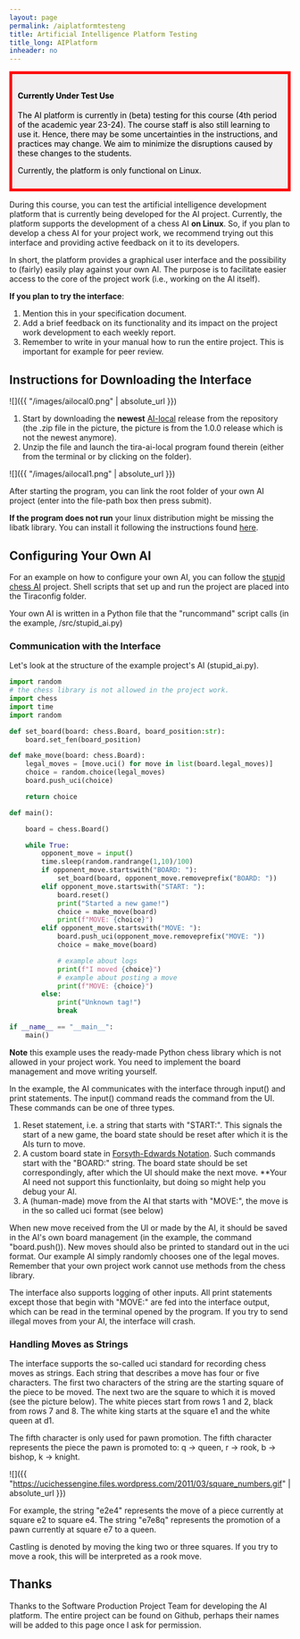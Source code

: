 ```yaml
---
layout: page
permalink: /aiplatformtesteng
title: Artificial Intelligence Platform Testing
title_long: AIPlatform
inheader: no
---
```


<div style="color:black; border-style: solid; border-width: thick; border-color: red; padding: 10px; margin-bottom: 15px; padding: 10px; background-color: #F1EFEF;">

<h4>Currently Under Test Use</h4>

<p>
The AI platform is currently in (beta) testing for this course (4th period of the academic year 23-24). The course staff is also still learning to use it. Hence, there may be some uncertainties in the instructions, and practices may change. We aim to minimize the disruptions caused by these changes to the students.

Currently, the platform is only functional on Linux.
</p>

</div>

During this course, you can test the artificial intelligence development platform that is currently being developed for the AI project. Currently, the platform supports the development of a chess AI **on Linux**. So, if you plan to develop a chess AI for your project work, we recommend trying out this interface and providing active feedback on it to its developers.

In short, the platform provides a graphical user interface and the possibility to (fairly) easily play against your own AI. The purpose is to facilitate easier access to the core of the project work (i.e., working on the AI itself).

**If you plan to try the interface**:
1. Mention this in your specification document.
2. Add a brief feedback on its functionality and its impact on the project work development to each weekly report.
3. Remember to write in your manual how to run the entire project. This is important for example for peer review.

## Instructions for Downloading the Interface
![]({{ "/images/ailocal0.png" | absolute_url }})

1. Start by downloading the **newest** [AI-local](https://github.com/game-ai-platform-team/tira-ai-local/tags) release from the repository (the .zip file in the picture, the picture is from the 1.0.0 release which is not the newest anymore).
1. Unzip the file and launch the tira-ai-local program found therein (either from the terminal or by clicking on the folder).

![]({{ "/images/ailocal1.png" | absolute_url }})

After starting the program, you can link the root folder of your own AI project (enter into the file-path box then press submit).

**If the program does not run** your linux distribution might be missing the libatk library. You can install it following the instructions found [here](https://www.masmasit.com/2021/08/how-to-install-package-libatk-10so0-on_01058658241.html). 

## Configuring Your Own AI

For an example on how to configure your own AI, you can follow the [stupid chess AI](https://github.com/game-ai-platform-team/stupid-chess-ai) project. Shell scripts that set up and run the project are placed into the Tiraconfig folder.

Your own AI is written in a Python file that the "runcommand" script calls (in the example, /src/stupid_ai.py)

### Communication with the Interface
Let's look at the structure of the example project's AI (stupid_ai.py).

```python
import random
# the chess library is not allowed in the project work.  
import chess
import time
import random

def set_board(board: chess.Board, board_position:str):
    board.set_fen(board_position)

def make_move(board: chess.Board):
    legal_moves = [move.uci() for move in list(board.legal_moves)]
    choice = random.choice(legal_moves)
    board.push_uci(choice)

    return choice

def main():

    board = chess.Board()

    while True:
        opponent_move = input()
        time.sleep(random.randrange(1,10)/100)
        if opponent_move.startswith("BOARD: "):
            set_board(board, opponent_move.removeprefix("BOARD: "))
        elif opponent_move.startswith("START: "):
            board.reset()
            print("Started a new game!")
            choice = make_move(board)
            print(f"MOVE: {choice}")
        elif opponent_move.startswith("MOVE: "):
            board.push_uci(opponent_move.removeprefix("MOVE: "))
            choice = make_move(board)

            # example about logs
            print(f"I moved {choice}")
            # example about posting a move
            print(f"MOVE: {choice}")
        else:
            print("Unknown tag!")
            break

if __name__ == "__main__":
    main()
```

**Note** this example uses the ready-made Python chess library which is not allowed in your project work. You need to implement the board management and move writing yourself.

In the example, the AI communicates with the interface through input() and print statements. The input() command reads the command from the UI. These commands can be one of three types.
1. Reset statement, i.e. a string that starts with "START:". This signals the start of a new game, the board state should be reset after which it is the AIs turn to move. 
1. A custom board state in [Forsyth-Edwards Notation](https://en.wikipedia.org/wiki/Forsyth%E2%80%93Edwards_Notation). Such commands start with the "BOARD:" string. The board state should be set correspondingly, after which the UI should make the next move. **Your AI need not support this functionlaity, but doing so might help you debug your AI. 
1. A (human-made) move from the AI that starts with "MOVE:", the move is in the so called uci format (see below)   

When new move received from the UI or made by the AI, it should be saved in the AI's own board management (in the example, the command "board.push()). New moves should also be printed to standard out in the uci format.  Our example AI simply randomly chooses one of the legal moves. Remember that your own project work cannot use methods from the chess library.

The interface also supports logging of other inputs. All print statements except those that begin with "MOVE:" are fed into the interface output, which can be read in the terminal opened by the program. If you try to send illegal moves from your AI, the interface will crash.

### Handling Moves as Strings
The interface supports the so-called uci standard for recording chess moves as strings. Each string that describes a move has four or five characters. The first two characters of the string are the starting square of the piece to be moved. The next two are the square to which it is moved (see the picture below). The white pieces start from rows 1 and 2, black from rows 7 and 8. The white king starts at the square e1 and the white queen at d1.

The fifth character is only used for pawn promotion. The fifth character represents the piece the pawn is promoted to: q -> queen, r -> rook, b -> bishop, k -> knight.

![]({{ "https://ucichessengine.files.wordpress.com/2011/03/square_numbers.gif" | absolute_url }})

For example, the string "e2e4" represents the move of a piece currently at square e2 to square e4. The string "e7e8q" represents the promotion of a pawn currently at square e7 to a queen.

Castling is denoted by moving the king two or three squares. If you try to move a rook, this will be interpreted as a rook move.

## Thanks
Thanks to the Software Production Project Team for developing the AI platform. The entire project can be found on Github, perhaps their names will be added to this page once I ask for permission.

